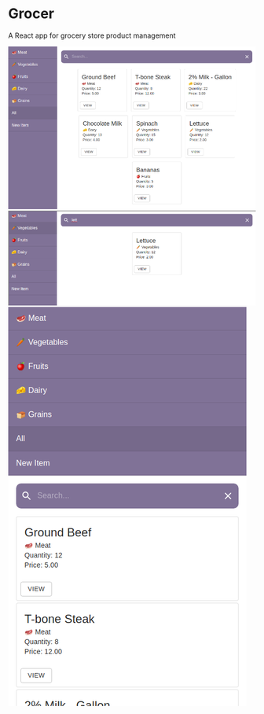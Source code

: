 # Grocer
A React app for grocery store product management

![main screen](./screenshots/main.png)
![searching](./screenshots/search.png)
![mobile](./screenshots/mobile.png)